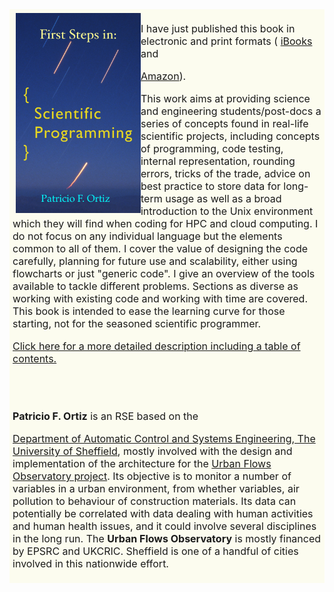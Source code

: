 <!--
.. title: Book: First steps in Scientific Programming
.. author: Patricio F. Ortiz
.. slug: first_steps_in_scientific_programming
.. date: 2018-04-04 20:59:50 UTC
.. tags: Book announcement
.. category: Book announcement
.. link:
.. description:
.. type: text
-->






<div style="background:#fcfcef; display: inline-block; font-size:16px; padding: 1%;">

  <div style="float:left; margin-left: 1%; padding: 0.25% 0;">
    <img src="/images/firstSteps.jpg" width="200px">
  </div>


I have just published this book in electronic and print formats (
<a href="https://itunes.apple.com/us/book/first-steps-in-scientific-programming/id1348035265?ls=1&mt=11">iBooks</a>
and

<a href="https://www.amazon.co.uk/First-Steps-Scientific-Programming-Patricio-ebook/dp/B079V9TN7Z/ref=sr_1_1?ie=UTF8&qid=1522938372&sr=8-1&keywords=first+steps+in+scientific+programming">
Amazon</a>).

This work aims at providing science and engineering students/post-docs
a series of concepts found in real-life scientific projects, including
concepts of programming, code testing, internal representation,
rounding errors, tricks of the trade, advice on best practice to
store data for long-term usage  as well as a broad introduction to the
Unix environment which they will find when coding for HPC and cloud
computing. I do not focus on any individual language but the elements
common to all of them. I cover the value of designing the code
carefully, planning for future use and scalability, either using
flowcharts or just "generic code". I give an overview of the tools
available to tackle different problems.  Sections as diverse as
working with existing code and working with time are covered.  This
book is intended to ease the learning curve for those starting, not
for the seasoned scientific programmer.

<a href="/images/firstSteps4.pdf">
Click here for a more detailed description including a table of contents.
</a>

<br><br>

<strong>Patricio F. Ortiz</strong> is an RSE based on the 

<a href="https://www.sheffield.ac.uk/acse">Department
of Automatic Control and Systems Engineering, The University of
Sheffield</a>, mostly involved with the design and implementation of
the architecture for the
<a href="http://urbanflows.org.uk/">Urban Flows Observatory
project</a>.  Its objective is to monitor a number of variables in a urban
environment, from whether variables, air pollution to behaviour of
construction materials. Its data can potentially be correlated with data
dealing with human activities and human health issues, and it could involve several disciplines
in the long run. The <b>Urban Flows Observatory</b> is mostly financed by EPSRC
and UKCRIC. Sheffield is one of a handful of cities involved in this
nationwide effort.

  </font>
  </div>
</div>

